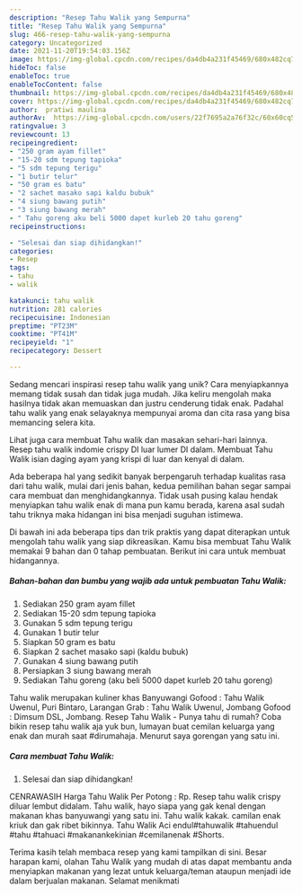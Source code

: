```yaml
---
description: "Resep Tahu Walik yang Sempurna"
title: "Resep Tahu Walik yang Sempurna"
slug: 466-resep-tahu-walik-yang-sempurna
category: Uncategorized
date: 2021-11-20T19:54:03.156Z
image: https://img-global.cpcdn.com/recipes/da4db4a231f45469/680x482cq70/tahu-walik-foto-resep-utama.jpg
hideToc: false
enableToc: true
enableTocContent: false
thumbnail: https://img-global.cpcdn.com/recipes/da4db4a231f45469/680x482cq70/tahu-walik-foto-resep-utama.jpg
cover: https://img-global.cpcdn.com/recipes/da4db4a231f45469/680x482cq70/tahu-walik-foto-resep-utama.jpg
author:  pratiwi maulina
authorAv:  https://img-global.cpcdn.com/users/22f7695a2a76f32c/60x60cq50/avatar.jpg
ratingvalue: 3
reviewcount: 13
recipeingredient:
- "250 gram ayam fillet"
- "15-20 sdm tepung tapioka"
- "5 sdm tepung terigu"
- "1 butir telur"
- "50 gram es batu"
- "2 sachet masako sapi kaldu bubuk"
- "4 siung bawang putih"
- "3 siung bawang merah"
- " Tahu goreng aku beli 5000 dapet kurleb 20 tahu goreng"
recipeinstructions:

- "Selesai dan siap dihidangkan!"
categories:
- Resep
tags:
- tahu
- walik

katakunci: tahu walik 
nutrition: 281 calories
recipecuisine: Indonesian
preptime: "PT23M"
cooktime: "PT41M"
recipeyield: "1"
recipecategory: Dessert

---
```



Sedang mencari inspirasi resep tahu walik yang unik? Cara menyiapkannya memang tidak susah dan tidak juga mudah. Jika keliru mengolah maka hasilnya tidak akan memuaskan dan justru cenderung tidak enak. Padahal tahu walik yang enak selayaknya mempunyai aroma dan cita rasa yang bisa memancing selera kita.


Lihat juga cara membuat Tahu walik dan masakan sehari-hari lainnya. Resep tahu walik indomie crispy DI luar lumer DI dalam. Membuat Tahu Walik isian daging ayam yang krispi di luar dan kenyal di dalam.

Ada beberapa hal yang sedikit banyak berpengaruh terhadap kualitas rasa dari tahu walik, mulai dari jenis bahan, kedua pemilihan bahan segar sampai cara membuat dan menghidangkannya. Tidak usah pusing kalau hendak menyiapkan tahu walik enak di mana pun kamu berada, karena asal sudah tahu triknya maka hidangan ini bisa menjadi suguhan istimewa.


Di bawah ini ada beberapa tips dan trik praktis yang dapat diterapkan untuk mengolah tahu walik yang siap dikreasikan. Kamu bisa membuat Tahu Walik memakai 9 bahan dan 0 tahap pembuatan. Berikut ini cara untuk membuat hidangannya.

<!--inarticleads1-->

##### Bahan-bahan dan bumbu yang wajib ada untuk pembuatan Tahu Walik:

1. Sediakan 250 gram ayam fillet
1. Sediakan 15-20 sdm tepung tapioka
1. Gunakan 5 sdm tepung terigu
1. Gunakan 1 butir telur
1. Siapkan 50 gram es batu
1. Siapkan 2 sachet masako sapi (kaldu bubuk)
1. Gunakan 4 siung bawang putih
1. Persiapkan 3 siung bawang merah
1. Sediakan  Tahu goreng (aku beli 5000 dapet kurleb 20 tahu goreng)


Tahu walik merupakan kuliner khas Banyuwangi Gofood : Tahu Walik Uwenul, Puri Bintaro, Larangan Grab : Tahu Walik Uwenul, Jombang Gofood : Dimsum DSL, Jombang. Resep Tahu Walik - Punya tahu di rumah? Coba bikin resep tahu walik aja yuk bun, lumayan buat cemilan keluarga yang enak dan murah saat #dirumahaja. Menurut saya gorengan yang satu ini. 

<!--inarticleads2-->

##### Cara membuat Tahu Walik:


1. Selesai dan siap dihidangkan!

CENRAWASIH Harga Tahu Walik Per Potong : Rp. Resep tahu walik crispy diluar lembut didalam. Tahu walik, hayo siapa yang gak kenal dengan makanan khas banyuwangi yang satu ini. Tahu walik kakak. camilan enak kriuk dan gak ribet bikinnya. Tahu Walik Aci endul#tahuwalik #tahuendul #tahu #tahuaci #makanankekinian #cemilanenak #Shorts. 

Terima kasih telah membaca resep yang kami tampilkan di sini. Besar harapan kami, olahan Tahu Walik yang mudah di atas dapat membantu anda menyiapkan makanan yang lezat untuk keluarga/teman ataupun menjadi ide dalam berjualan makanan. Selamat menikmati
